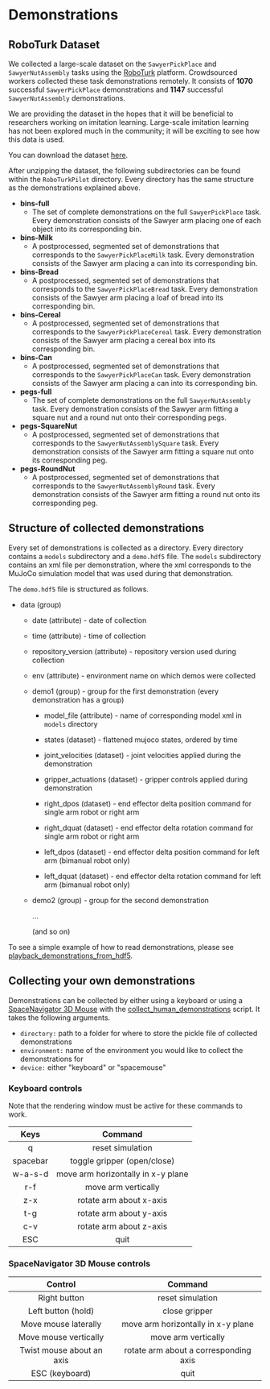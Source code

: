 # Demonstrations

## RoboTurk Dataset

We collected a large-scale dataset on the `SawyerPickPlace` and `SawyerNutAssembly` tasks using the [RoboTurk](https://crowdncloud.ai/) platform. Crowdsourced workers collected these task demonstrations remotely. It consists of **1070** successful `SawyerPickPlace` demonstrations and **1147** successful `SawyerNutAssembly` demonstrations.

We are providing the dataset in the hopes that it will be beneficial to researchers working on imitation learning. Large-scale imitation learning has not been explored much in the community; it will be exciting to see how this data is used.  

You can download the dataset [here](http://vision.stanford.edu/projects/roboturk/RoboTurkPilot.zip).

After unzipping the dataset, the following subdirectories can be found within the `RoboTurkPilot` directory. Every directory has the same structure as the demonstrations explained above. 

- **bins-full**
  - The set of complete demonstrations on the full `SawyerPickPlace` task. Every demonstration consists of the Sawyer arm placing one of each object into its corresponding bin.
- **bins-Milk**
  - A postprocessed, segmented set of demonstrations that corresponds to the `SawyerPickPlaceMilk` task. Every demonstration consists of the Sawyer arm placing a can into its corresponding bin. 
- **bins-Bread**
  - A postprocessed, segmented set of demonstrations that corresponds to the `SawyerPickPlaceBread` task. Every demonstration consists of the Sawyer arm placing a loaf of bread into its corresponding bin. 
- **bins-Cereal**
  - A postprocessed, segmented set of demonstrations that corresponds to the `SawyerPickPlaceCereal` task. Every demonstration consists of the Sawyer arm placing a cereal box into its corresponding bin. 
- **bins-Can**
  - A postprocessed, segmented set of demonstrations that corresponds to the `SawyerPickPlaceCan` task. Every demonstration consists of the Sawyer arm placing a can into its corresponding bin. 
- **pegs-full**
  - The set of complete demonstrations on the full `SawyerNutAssembly` task. Every demonstration consists of the Sawyer arm fitting a square nut and a round nut onto their corresponding pegs. 
- **pegs-SquareNut**
  - A postprocessed, segmented set of demonstrations that corresponds to the `SawyerNutAssemblySquare` task. Every demonstration consists of the Sawyer arm fitting a square nut onto its corresponding peg. 
- **pegs-RoundNut**
  - A postprocessed, segmented set of demonstrations that corresponds to the `SawyerNutAssemblyRound` task. Every demonstration consists of the Sawyer arm fitting a round nut onto its corresponding peg. 

## Structure of collected demonstrations

Every set of demonstrations is collected as a directory. Every directory contains a `models` subdirectory and a `demo.hdf5` file. The `models` subdirectory contains an xml file per demonstration, where the xml corresponds to the MuJoCo simulation model that was used during that demonstration. 

The `demo.hdf5` file is structured as follows.

- data (group)

  - date (attribute) - date of collection

  - time (attribute) - time of collection

  - repository_version (attribute) - repository version used during collection

  - env (attribute) - environment name on which demos were collected

    

  - demo1 (group) - group for the first demonstration (every demonstration has a group)

    - model_file (attribute) - name of corresponding model xml in `models` directory

    - states (dataset) - flattened mujoco states, ordered by time

    - joint_velocities (dataset) - joint velocities applied during the demonstration

    - gripper_actuations (dataset) - gripper controls applied during demonstration

    - right_dpos (dataset) - end effector delta position command for single arm robot or right arm

    - right_dquat (dataset) - end effector delta rotation command for single arm robot or right arm

    - left_dpos (dataset) - end effector delta position command for left arm (bimanual robot only)

    - left_dquat (dataset) - end effector delta rotation command for left arm (bimanual robot only)

      

  - demo2 (group) - group for the second demonstration

    ... 

    (and so on)


To see a simple example of how to read demonstrations, please see [playback_demonstrations_from_hdf5](robosuite/scripts/playback_demonstrations_from_hdf5.py).

## Collecting your own demonstrations

Demonstrations can be collected by either using a keyboard or using a [SpaceNavigator 3D Mouse](https://www.3dconnexion.com/spacemouse_compact/en/) with the [collect_human_demonstrations](robosuite/scripts/collect_human_demonstrations.py) script. It takes the following arguments.

- `directory:` path to a folder for where to store the pickle file of collected demonstrations
- `environment:` name of the environment you would like to collect the demonstrations for
- `device:` either "keyboard" or "spacemouse"

### Keyboard controls

Note that the rendering window must be active for these commands to work.

|   Keys   |              Command               |
| :------: | :--------------------------------: |
|    q     |          reset simulation          |
| spacebar |    toggle gripper (open/close)     |
| w-a-s-d  | move arm horizontally in x-y plane |
|   r-f    |        move arm vertically         |
|   z-x    |      rotate arm about x-axis       |
|   t-g    |      rotate arm about y-axis       |
|   c-v    |      rotate arm about z-axis       |
|   ESC    |                quit                |

### SpaceNavigator 3D Mouse controls

|          Control          |                Command                |
| :-----------------------: | :-----------------------------------: |
|       Right button        |           reset simulation            |
|    Left button (hold)     |             close gripper             |
|   Move mouse laterally    |  move arm horizontally in x-y plane   |
|   Move mouse vertically   |          move arm vertically          |
| Twist mouse about an axis | rotate arm about a corresponding axis |
|      ESC (keyboard)       |                 quit                  |




 